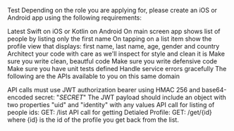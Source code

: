 Test
Depending on the role you are applying for, please create an iOS or Android app using the following requirements:

Latest Swift on iOS or Kotlin on Android
On main screen app shows list of people by listing only the first name
On tapping on a list item show the profile view that displays: first name, last name, age, gender and country
Architect your code with care as we'll inspect for style and clean it is
Make sure you write clean, beautful code
Make sure you write defensive code
Make sure you have unit tests defined
Handle service errors gracefully
The following are the APIs available to you on this same domain

API calls must use JWT authorization bearer using HMAC 256 and base64-encoded secret: "$SECRET$"
The JWT payload should include an object with two properties "uid" and "identity" with any values
API call for listing of people ids: GET: /list
API call for getting Detialed Profile: GET: /get/{id} where {id} is the id of the profile you get back from the list.
